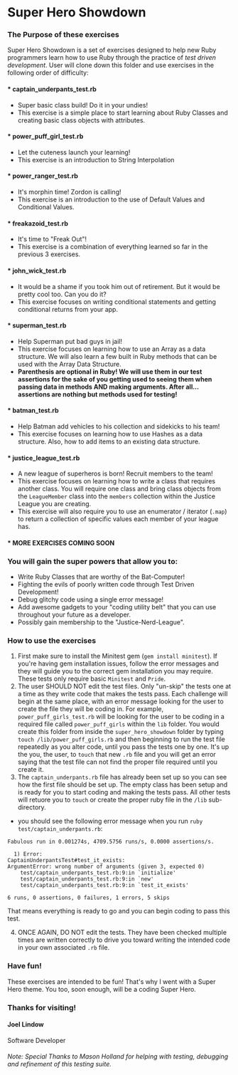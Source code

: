 # Super Hero Showdown

### The Purpose of these exercises
Super Hero Showdown is a set of exercises designed to help new Ruby programmers learn how to use Ruby through the practice of *test driven development*. User will clone down this folder and use exercises in the following order of difficulty:
#### * captain_underpants_test.rb
  - Super basic class build! Do it in your undies!
  - This exercise is a simple place to start learning about Ruby Classes and creating basic class objects with attributes.
#### * power_puff_girl_test.rb
  - Let the cuteness launch your learning!
  - This exercise is an introduction to String Interpolation
#### * power_ranger_test.rb
  - It's morphin time! Zordon is calling!
  - This exercise is an introduction to the use of Default Values and Conditional Values.
#### * freakazoid_test.rb
  - It's time to "Freak Out"!
  - This exercise is a combination of everything learned so far in the previous 3 exercises.
#### * john_wick_test.rb
  - It would be a shame if you took him out of retirement. But it would be pretty cool too. Can you do it?
  - This exercise focuses on writing conditional statements and getting conditional returns from your app.
#### * superman_test.rb
  - Help Superman put bad guys in jail!
  - This exercise focuses on learning how to use an Array as a data structure. We will also learn a few built in Ruby methods that can be used with the Array Data Structure.
  - **Parenthesis are optional in Ruby! We will use them in our test assertions for the sake of you getting used to seeing them when passing data in methods AND making arguments. After all... assertions are nothing but methods used for testing!**
#### * batman_test.rb
  - Help Batman add vehicles to his collection and sidekicks to his team!
  - This exercise focuses on learning how to use Hashes as a data structure. Also, how to add items to an existing data structure.
#### * justice_league_test.rb
  - A new league of superheros is born! Recruit members to the team!
  - This exercise focuses on learning how to write a class that requires another class. You will require one class and bring class objects from the `LeagueMember` class into the `members` collection within the Justice League you are creating.
  - This exercise will also require you to use an enumerator / iterator (`.map`) to return a collection of specific values each member of your league has.
#### * MORE EXERCISES COMING SOON

### You will gain the super powers that allow you to:
* Write Ruby Classes that are worthy of the Bat-Computer!
* Fighting the evils of poorly written code through Test Driven Development!
* Debug glitchy code using a single error message!
* Add awesome gadgets to your "coding utility belt" that you can use throughout your future as a developer.
* Possibly gain membership to the "Justice-Nerd-League".

### How to use the exercises
1. First make sure to install the Minitest gem (`gem install minitest`). If you're having gem installation issues, follow the error messages and they will guide you to the correct gem installation you may require. These tests only require basic `Minitest` and `Pride`.
2. The user SHOULD NOT edit the test files. Only "un-skip" the tests one at a time as they write code that makes the tests pass.
Each challenge will begin at the same place, with an error message looking for the user to create the file they will be coding in. For example, `power_puff_girls_test.rb` will be looking for the user to be coding in a required file called `power_puff_girls` within the `lib` folder. You would create this folder from inside the `super_hero_showdown` folder by typing `touch /lib/power_puff_girls.rb` and then beginning to run the test file repeatedly as you alter code, until you pass the tests one by one. It's up the you, the user, to `touch` that new `.rb` file and you will get an error saying that the test file can not find the proper file required until you create it.
3. The `captain_underpants.rb` file has already been set up so you can see how the first file should be set up. The empty class has been setup and is ready for you to start coding and making the tests pass. All other tests will retuore you to `touch` or create the proper ruby file in the `/lib` sub-directory.
* you should see the following error message when you run `ruby test/captain_underpants.rb`:
```
Fabulous run in 0.001274s, 4709.5756 runs/s, 0.0000 assertions/s.

  1) Error:
CaptainUnderpantsTest#test_it_exists:
ArgumentError: wrong number of arguments (given 3, expected 0)
    test/captain_underpants_test.rb:9:in `initialize'
    test/captain_underpants_test.rb:9:in `new'
    test/captain_underpants_test.rb:9:in `test_it_exists'

6 runs, 0 assertions, 0 failures, 1 errors, 5 skips
```
That means everything is ready to go and you can begin coding to pass this test.

4. ONCE AGAIN, DO NOT edit the tests. They have been checked multiple times are written correctly to drive you toward writing the intended code in your own associated `.rb` file.

### Have fun!
These exercises are intended to be fun! That's why I went with a Super Hero theme. You too, soon enough, will be a coding Super Hero.


### Thanks for visiting!

#### Joel Lindow
Software Developer


###### Note: Special Thanks to Mason Holland for helping with testing, debugging and refinement of this testing suite.
